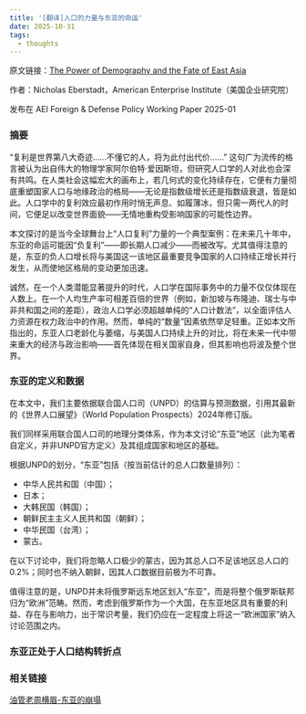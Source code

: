 ```yaml
---
title: '[翻译]人口的力量与东亚的命运'
date: 2025-10-31
tags:
  - thoughts
---
```


原文链接：[The Power of Demography and the Fate of East Asia](https://www.aei.org/wp-content/uploads/2025/01/The-Power-of-Demography-and-the-Fate-of-East-Asia-Eberstadt-1.pdf?x85095)

作者：Nicholas Eberstadt，American Enterprise Institute（美国企业研究院）

发布在 AEI Foreign & Defense Policy Working Paper 2025-01

### 摘要

“复利是世界第八大奇迹……不懂它的人，将为此付出代价……”
 这句广为流传的格言被认为出自伟大的物理学家阿尔伯特·爱因斯坦，但研究人口学的人对此也会深有共鸣。在人类社会这幅宏大的画布上，若几何式的变化持续存在，它便有力量彻底重塑国家人口与地缘政治的格局——无论是指数级增长还是指数级衰退，皆是如此。人口学中的复利效应最初作用时悄无声息、如履薄冰，但只需一两代人的时间，它便足以改变世界面貌——无情地重构受影响国家的可能性边界。

本文探讨的是当今全球舞台上“人口复利”力量的一个典型案例：在未来几十年中，东亚的命运可能因“负复利”——即长期人口减少——而被改写。尤其值得注意的是，东亚的负人口增长将与美国这一该地区最重要竞争国家的人口持续正增长并行发生，从而使地区格局的变动更加迅速。

诚然，在一个人类潜能显著提升的时代，人口学在国际事务中的力量不仅仅体现在人数上。在一个人均生产率可相差百倍的世界（例如，新加坡与布隆迪、瑞士与中非共和国之间的差距），政治人口学必须超越单纯的“人口计数法”，以全面评估人力资源在权力政治中的作用。然而，单纯的“数量”因素依然举足轻重。正如本文所指出的，东亚人口老龄化与萎缩，与美国人口持续上升的对比，将在未来一代中带来重大的经济与政治影响——首先体现在相关国家自身，但其影响也将波及整个世界。



### 东亚的定义和数据

在本文中，我们主要依据联合国人口司（UNPD）的估算与预测数据，引用其最新的《世界人口展望》（World Population Prospects）2024年修订版。

我们同样采用联合国人口司的地理分类体系，作为本文讨论“东亚”地区（此为笔者自定义，并非UNPD官方定义）及其组成国家和地区的基础。

根据UNPD的划分，“东亚”包括（按当前估计的总人口数量排列）：

- 中华人民共和国（中国）；
- 日本；
- 大韩民国（韩国）；
- 朝鲜民主主义人民共和国（朝鲜）；
- 中华民国（台湾）；
- 蒙古。

在以下讨论中，我们将忽略人口极少的蒙古，因为其总人口不足该地区总人口的0.2%；同时也不纳入朝鲜，因其人口数据目前极为不可靠。

值得注意的是，UNPD并未将俄罗斯远东地区划入“东亚”，而是将整个俄罗斯联邦归为“欧洲”范畴。然而，考虑到俄罗斯作为一个大国，在东亚地区具有重要的利益、存在与影响力，出于常识考量，我们仍应在一定程度上将这一“欧洲国家”纳入讨论范围之内。



### 东亚正处于人口结构转折点

###  相关链接

[油管老周横眉-东亚的崩塌](https://www.youtube.com/watch?v=Mshab4k83SY)